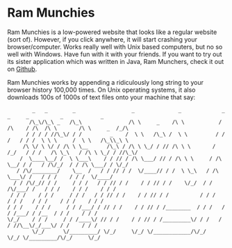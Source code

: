 # Ram Munchies

Ram Munchies is a low-powered website that looks like a regular website (sort of). However, if you click anywhere, it will start crashing your browser/computer. Works really well with Unix based computers, but no so well with Windows. Have fun with it with your friends. If you want to try out its sister application which was written in Java, Ram Munchers, check it out on <a href="https://github.com/rnucuta/RamMunchers" target="_blank">Github</a>.
  
Ram Munchies works by appending a ridiculously long string to your browser history 100,000 times. On Unix operating systems, it also downloads 100s of 1000s of text files onto your machine that say: 

            _   _        _                  _              _             _       _     _          _            _   
           /\_\/\_\ _   /\_\               /\ \     _    /\ \           / /\    / /\  /\ \       /\ \     _  /_/\  
          / / / / //\_\/ / /         _    /  \ \   /\_\ /  \ \         / / /   / / /  \ \ \     /  \ \   /\_\\_\ \ 
         /\ \/ \ \/ / /\ \ \__      /\_\ / /\ \ \_/ / // /\ \ \       / /_/   / / /   /\ \_\   / /\ \ \_/ / //\_\/ 
        /  \____\__/ /  \ \___\    / / // / /\ \___/ // / /\ \ \     / /\ \__/ / /   / /\/_/  / / /\ \___/ / \/_/  
       / /\/________/    \__  /   / / // / /  \/____// / /  \ \_\   / /\ \___\/ /   / / /    / / /  \/____/       
      / / /\/_// / /     / / /   / / // / /    / / // / /    \/_/  / / /\/___/ /   / / /    / / /    / / /         
     / / /    / / /     / / /   / / // / /    / / // / /          / / /   / / /   / / /    / / /    / / /          
    / / /    / / /     / / /___/ / // / /    / / // / /________  / / /   / / /___/ / /__  / / /    / / /           
    \/_/    / / /     / / /____\/ // / /    / / // / /_________\/ / /   / / //\__\/_/___\/ / /    / / /            
            \/_/      \/_________/ \/_/     \/_/ \/____________/\/_/    \/_/ \/_________/\/_/     \/_/             
                                                                                                               
